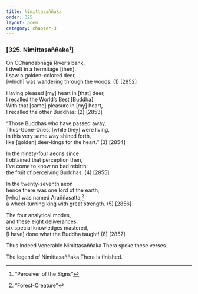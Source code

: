 ```yaml
---
title: Nimittasaññaka
order: 325
layout: poem
category: chapter-3
---
```


### \[325. Nimittasaññaka[^1]\]

On <span class="diacritics" data-state="on">C</span><span class="no-diacritics" data-state="off">Ch</span>andabhāgā River’s bank,  
I dwelt in a hermitage \[then\].  
I saw a golden-colored deer,  
\[which\] was wandering through the woods. (1) \[2852\]

Having pleased \[my\] heart in \[that\] deer,  
I recalled the World’s Best \[Buddha\].  
With that \[same\] pleasure in \[my\] heart,  
I recalled the other Buddhas: (2) \[2853\]

“Those Buddhas who have passed away,  
Thus-Gone-Ones, \[while they\] were living,  
in this very same way shined forth,  
like \[golden\] deer-kings for the heart.” (3) \[2854\]

In the ninety-four aeons since  
I obtained that perception then,  
I’ve come to know no bad rebirth:  
the fruit of perceiving Buddhas. (4) \[2855\]

In the twenty-seventh aeon  
hence there was one lord of the earth,  
\[who\] was named Araññasatta,[^2]  
a wheel-turning king with great strength. (5) \[2856\]

The four analytical modes,  
and these eight deliverances,  
six special knowledges mastered,  
\[I have\] done what the Buddha taught! (6) \[2857\]

Thus indeed Venerable Nimittasaññaka Thera spoke these verses.

The legend of Nimittasaññaka Thera is finished.

[^1]: “Perceiver of the Signs”

[^2]: “Forest-Creature”
